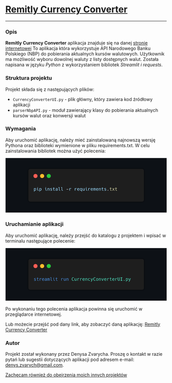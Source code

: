 # [Remitly Currency Converter](https://zvarychdenys-remitlycurrencyconverte-currencyconverterui-4ampoh.streamlit.app/)
___
### Opis
**Remitly Currency Converter** aplikacja znajduje się na danej [stronie internetowej](https://zvarychdenys-remitlycurrencyconverte-currencyconverterui-4ampoh.streamlit.app/)
To aplikacja która wykorzystuje API Narodowego Banku Polskiego (NBP) do pobierania aktualnych kursów walutowych. Użytkownik ma możliwość wyboru dowolnej waluty z listy dostępnych walut. Została napisana w języku *Python* z wykorzystaniem bibliotek *Streamlit i  requests*.

### Struktura projektu
Projekt składa się z następujących plików:
- `CurrencyConverterUI.py` - plik główny, który zawiera kod źródłowy aplikacji
- `parserNbpAPI.py` - moduł zawierający klasy do pobierania aktualnych kursów walut oraz konwersji walut

### Wymagania
Aby uruchomić aplikację, należy mieć zainstalowaną najnowszą wersję Pythona oraz biblioteki wymienione w pliku requirements.txt. W celu zainstalowania bibliotek można użyć polecenia:

![Alt text](img/requirements.png)

### Uruchamianie aplikacji
Aby uruchomić aplikację, należy przejść do katalogu z projektem i wpisać w terminalu następujące polecenie:

![Alt text](img/streamlit_run.png)

Po wykonaniu tego polecenia aplikacja powinna się uruchomić w przeglądarce internetowej. 

Lub możecie przejść pod dany link, aby zobaczyć daną aplikację: [Remitly Currency Converter](https://zvarychdenys-remitlycurrencyconverte-currencyconverterui-4ampoh.streamlit.app/)


### Autor
Projekt został wykonany przez Denysa Zvarycha. Proszę o kontakt w razie pytań lub sugestii dotyczących aplikacji pod adresem e-mail: denys.zvarych@gmail.com.

[Zachęcam również do obejrzenia moich innych projektów](https://github.com/zvarychdenys/Booking-project)
